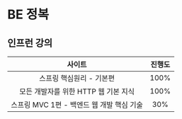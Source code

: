 # BE 정복

## 인프런 강의 

|사이트|진행도|
|:------:|:---:|
|스프링 핵심원리 - 기본편|100%|
|모든 개발자를 위한 HTTP 웹 기본 지식|100%|
|스프링 MVC 1편 - 백엔드 웹 개발 핵심 기술|30%|

